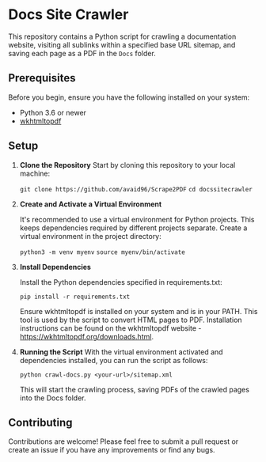 # Docs Site Crawler

This repository contains a Python script for crawling a documentation website, visiting all sublinks within a specified base URL sitemap, and saving each page as a PDF in the `Docs` folder.

## Prerequisites

Before you begin, ensure you have the following installed on your system:
- Python 3.6 or newer
- [wkhtmltopdf](https://wkhtmltopdf.org/downloads.html)

## Setup

1. **Clone the Repository**
   Start by cloning this repository to your local machine:

   ```git clone https://github.com/avaid96/Scrape2PDF```
   ```cd docssitecrawler```

2. **Create and Activate a Virtual Environment**

    It's recommended to use a virtual environment for Python projects. This keeps dependencies required by different projects separate. Create a virtual environment in the project directory:

    ```python3 -m venv myenv```
    ```source myenv/bin/activate```

3. **Install Dependencies**

    Install the Python dependencies specified in requirements.txt:
    
    ```pip install -r requirements.txt```

    Ensure wkhtmltopdf is installed on your system and is in your PATH. This tool is used by the script to convert HTML pages to PDF. Installation instructions can be found on the wkhtmltopdf website - https://wkhtmltopdf.org/downloads.html.

3. **Running the Script**
    With the virtual environment activated and dependencies installed, you can run the script as follows:

    ```python crawl-docs.py <your-url>/sitemap.xml```

    This will start the crawling process, saving PDFs of the crawled pages into the Docs folder.

## Contributing
Contributions are welcome! Please feel free to submit a pull request or create an issue if you have any improvements or find any bugs.
